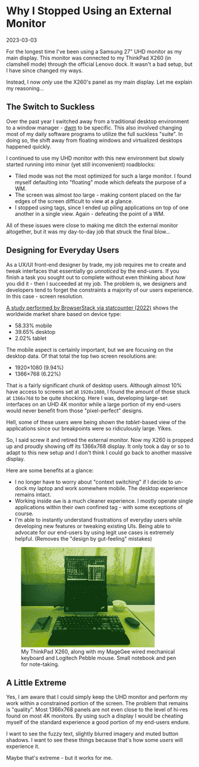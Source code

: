 # Why I Stopped Using an External Monitor

2023-03-03

For the longest time I've been using a Samsung 27" UHD monitor as my main display. This monitor was connected to my ThinkPad X260 (in clamshell mode) through the official Lenovo dock. It wasn't a bad setup, but I have since changed my ways.

Instead, I now *only* use the X260's panel as my main display. Let me explain my reasoning...

## The Switch to Suckless

Over the past year I switched away from a traditional desktop environment to a window manager - [dwm](https://dwm.suckless.org/) to be specific. This also involved changing most of my daily software programs to utilize the full suckless "suite". In doing so, the shift away from floating windows and virtualized desktops happened quickly.

I continued to use my UHD monitor with this new environment but slowly started running into minor (yet still inconvenient) roadblocks:

- Tiled mode was not the most optimized for such a large monitor. I found myself defaulting into "floating" mode which defeats the purpose of a WM.
- The screen was almost *too* large - making content placed on the far edges of the screen difficult to view at a glance.
- I stopped using tags, since I ended up piling applications on top of one another in a single view. Again - defeating the point of a WM.

All of these issues were close to making me ditch the external monitor altogether, but it was my day-to-day job that struck the final blow...

## Designing for Everyday Users

As a UX/UI front-end designer by trade, my job requires me to create and tweak interfaces that essentially go *unnoticed* by the end-users. If you finish a task you sought out to complete without even thinking about *how* you did it - then I succeeded at my job. The problem is, we designers and developers tend to forget the constraints a majority of our users experience. In this case - screen resolution.

[A study performed by BrowserStack via statcounter (2022)](https://www.browserstack.com/guide/ideal-screen-sizes-for-responsive-design) shows the worldwide market share based on device type:

- 58.33% mobile
- 39.65% desktop
- 2.02% tablet

The mobile aspect is certainly important, but we are focusing on the desktop data. Of that total the top two screen resolutions are:

- 1920×1080 (9.94%)
- 1366×768 (6.22%)

That is a fairly significant chunk of desktop users. Although almost 10% have access to screens set at `1920x1080`, I found the amount of those stuck at `1366x768` to be quite shocking. Here I was, developing large-set interfaces on an UHD 4K monitor while a large portion of my end-users would never benefit from those "pixel-perfect" designs. 

Hell, some of these users were being shown the *tablet*-based view of the applications since our breakpoints were so ridiculously large. Yikes.

So, I said screw it and retired the external monitor. Now my X260 is propped up and proudly showing off its 1366x768 display. It only took a day or so to adapt to this new setup and I don't think I could go back to another massive display.

Here are some benefits at a glance:

- I no longer have to worry about "context switching" if I decide to un-dock my laptop and work somewhere mobile. The desktop experience remains intact.
- Working inside `dwm` is a much cleaner experience. I mostly operate single applications within their own confined tag - with some exceptions of course.
- I'm able to instantly understand frustrations of everyday users while developing new features or tweaking existing UIs. Being able to advocate for our end-users by using legit use cases is extremely helpful. (Removes the "design by gut-feeling" mistakes)

<figure>
    <img src="/public/images/dither-desktop.png" alt="My current desktop setup with the X260 ThinkPad">
    <figcaption>My ThinkPad X260, along with my MageGee wired mechanical keyboard and Logitech Pebble mouse. Small notebook and pen for note-taking.</figcaption>
</figure>

## A Little Extreme

Yes, I am aware that I could simply keep the UHD monitor and perform my work within a constrained portion of the screen. The problem that remains is "quality". Most 1366x768 panels are not even close to the level of hi-res found on most 4K monitors. By using such a display I would be cheating myself of the standard experience a good portion of my end-users endure. 

I want to see the fuzzy text, slightly blurred imagery and muted button shadows. I want to see these things because that's how some *users* will experience it.

Maybe that's extreme - but it works for me.